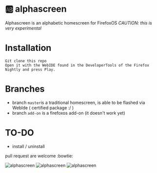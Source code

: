 # :ab: alphascreen
Alphascreen is an alphabetic homescreen for FirefoxOS
*CAUTION: this is very experimental*


# Installation

    Git clone this repo
    Open it with the WebIDE found in the DeveloperTools of the Firefox Nightly and press Play.
    
# Branches
 - branch `master`is a traditional homescreen, is able to be flashed via WebIde ( certified package :/ )
 - branch `add-on` is a firefoxos add-on (it doesn't work yet)
    
# TO-DO
 - install / uninstall



pull request are welcome :bowtie:
 

![alphascreen](http://i.imgur.com/tSLmydHl.jpg)
![alphascreen](http://i.imgur.com/CHP5AHy.png)
![alphascreen](http://blog.leandro.vc/sites/default/files/IMG_20151022_113926.jpg)


